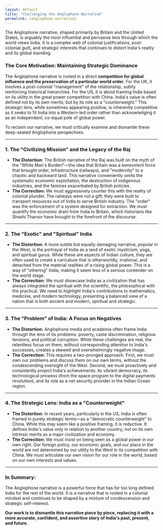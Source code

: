 ```yaml
---
layout: default
title: "Challenging the Anglophone Narrative"
permalink: /anglophone-narrative/
---
```


The Anglophone narrative, shaped primarily by Britain and the United States, is arguably the most influential and pervasive lens through which the world views India. It is a complex web of colonial justifications, post-colonial guilt, and strategic interests that continues to distort India's reality and its global standing.

### The Core Motivation: Maintaining Strategic Dominance

The Anglophone narrative is rooted in a direct **competition for global influence and the preservation of a particular world order**. For the UK, it involves a post-colonial "management" of the relationship, subtly reinforcing historical hierarchies. For the US, it is about framing India based on its utility in the great power competition with China. India's value is often defined not by its own merits, but by its role as a "counterweight." This strategic lens, while sometimes appearing positive, is inherently competitive as it seeks to fit India into a Western-led order rather than acknowledging it as an independent, co-equal pole of global power.

To reclaim our narrative, we must critically examine and dismantle these deep-seated Anglophone perspectives.

---

### 1. The "Civilizing Mission" and the Legacy of the Raj

*   **The Distortion:** The British narrative of the Raj was built on the myth of the "White Man's Burden"—the idea that Britain was a benevolent force that brought order, infrastructure (railways), and "modernity" to a chaotic and backward land. This narrative conveniently omits the systematic economic exploitation, the destruction of indigenous industries, and the famines exacerbated by British policies.
*   **The Correction:** We must aggressively counter this with the reality of colonial plunder. The railways were not a gift; they were built to transport resources out of India to serve British industry. The "order" was the enforcement of a system designed for extraction. We must quantify the economic drain from India to Britain, which historians like Shashi Tharoor have brought to the forefront of the discourse.

---

### 2. The "Exotic" and "Spiritual" India

*   **The Distortion:** A more subtle but equally damaging narrative, popular in the West, is the portrayal of India as a land of exotic mysticism, yoga, and spiritual gurus. While these are aspects of Indian culture, they are often used to create a caricature that is otherworldly, irrational, and detached from the material realities of a rising global power. This is a way of "othering" India, making it seem less of a serious contender on the world stage.
*   **The Correction:** We must showcase India as a civilization that has always integrated the spiritual with the scientific, the philosophical with the practical. We need to highlight India's contributions to mathematics, medicine, and modern technology, presenting a balanced view of a nation that is both ancient and modern, spiritual and strategic.

---

### 3. The "Problem" of India: A Focus on Negatives

*   **The Distortion:** Anglophone media and academia often frame India through the lens of its problems: poverty, caste discrimination, religious tensions, and political corruption. While these challenges are real, the relentless focus on them, without corresponding attention to India's successes, creates a skewed and overwhelmingly negative image.
*   **The Correction:** This requires a two-pronged approach. First, we must own our problems and discuss them on our own terms, without the condescending oversight of the West. Second, we must proactively and consistently project India's achievements: its vibrant democracy, its technological prowess (from the space program to the digital payments revolution), and its role as a net security provider in the Indian Ocean region.

---

### 4. The Strategic Lens: India as a "Counterweight"

*   **The Distortion:** In recent years, particularly in the US, India is often framed in purely strategic terms—as a "democratic counterweight" to China. While this may seem like a positive framing, it is reductive. It defines India's value only in relation to another country, not on its own intrinsic merits as a major civilization and economy.
*   **The Correction:** We must insist on being seen as a global power in our own right. Our foreign policy, our economic goals, and our place in the world are not determined by our utility to the West in its competition with China. We must articulate our own vision for our role in the world, based on our own interests and values.

---

### In Summary:

The Anglophone narrative is a powerful force that has for too long defined India for the rest of the world. It is a narrative that is rooted in a colonial mindset and continues to be shaped by a mixture of condescension and strategic self-interest.

**Our work is to dismantle this narrative piece by piece, replacing it with a more accurate, confident, and assertive story of India's past, present, and future.**
